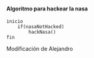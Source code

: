 #### Algoritmo para hackear la nasa

```
inicio
	if(nasaNotHacked)
		hackNasa()
fin
```

 Modificación de Alejandro
